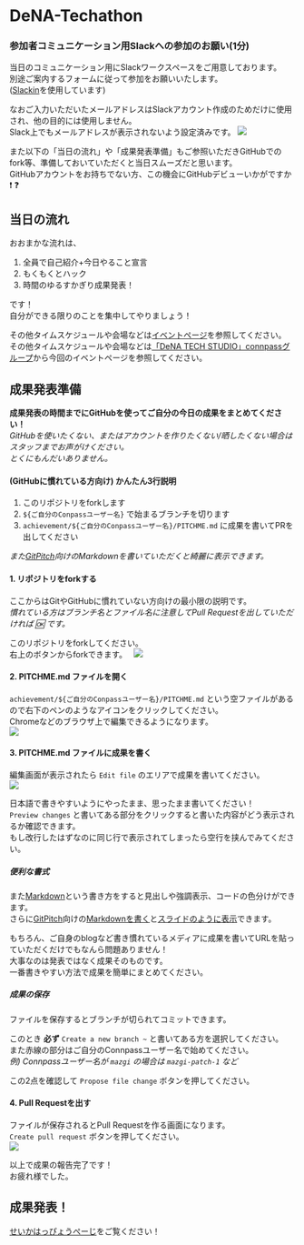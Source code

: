 # DeNA-Techathon

### 参加者コミュニケーション用Slackへの参加のお願い(1分)

当日のコミュニケーション用にSlackワークスペースをご用意しております。  
別途ご案内するフォームに従って参加をお願いいたします。  
([Slackin](https://github.com/rauchg/slackin)を使用しています)

なおご入力いただいたメールアドレスはSlackアカウント作成のためだけに使用され、他の目的には使用しません。  
Slack上でもメールアドレスが表示されないよう設定済みです。
![](images/image_0101.png)

また以下の「当日の流れ」や「成果発表準備」もご参照いただきGitHubでのfork等、準備しておいていただくと当日スムーズだと思います。  
GitHubアカウントをお持ちでない方、この機会にGitHubデビューいかがですか :exclamation: :question:

## 当日の流れ

おおまかな流れは、

1. 全員で自己紹介+今日やること宣言
1. もくもくとハック
1. 時間のゆるすかぎり成果発表！

です！  
自分ができる限りのことを集中してやりましょう！

その他タイムスケジュールや会場などは[イベントページ](https://denatechstudio.connpass.com/event/75706/)を参照してください。
その他タイムスケジュールや会場などは[「DeNA TECH STUDIO」connpassグループ](https://denatechstudio.connpass.com/)から今回のイベントページを参照してください。

## 成果発表準備

**成果発表の時間までにGitHubを使ってご自分の今日の成果をまとめてください！**  
*GitHubを使いたくない、またはアカウントを作りたくない/晒したくない場合はスタッフまでお声がけください。*  
*とくにもんだいありません。*

#### (GitHubに慣れている方向け) かんたん3行説明

1. このリポジトリをforkします
1. `${ご自分のConpassユーザー名}` で始まるブランチを切ります
1. `achievement/${ご自分のConpassユーザー名}/PITCHME.md` に成果を書いてPRを出してください

*また[GitPitch](https://github.com/gitpitch/gitpitch/wiki)向けのMarkdownを書いていただくと綺麗に表示できます。*

#### 1. リポジトリをforkする

ここからはGitやGitHubに慣れていない方向けの最小限の説明です。  
*慣れている方はブランチ名とファイル名に注意してPull Requestを出していただければ :ok: です。*

このリポジトリをforkしてください。  
右上のボタンからforkできます。  
![](images/image_0001.png)

#### 2. PITCHME.md ファイルを開く

`achievement/${ご自分のConpassユーザー名}/PITCHME.md` という空ファイルがあるので右下のペンのようなアイコンをクリックしてください。  
Chromeなどのブラウザ上で編集できるようになります。  
![](images/image_0011.png)

#### 3. PITCHME.md ファイルに成果を書く

編集画面が表示されたら `Edit file` のエリアで成果を書いてください。  
![](images/image_0021.png)

日本語で書きやすいようにやったまま、思ったまま書いてください！  
`Preview changes` と書いてある部分をクリックすると書いた内容がどう表示されるか確認できます。  
もし改行したはずなのに同じ行で表示されてしまったら空行を挟んでみてください。

##### 便利な書式

また[Markdown](https://guides.github.com/features/mastering-markdown/)という書き方をすると見出しや強調表示、コードの色分けができます。  
さらに[GitPitch](https://github.com/gitpitch/gitpitch/wiki)向けの[Markdownを書く](https://github.com/gitpitch/gitpitch/blob/master/PITCHME.md)と[スライドのように表示](https://gitpitch.com/gitpitch/gitpitch#/)できます。

もちろん、ご自身のblogなど書き慣れているメディアに成果を書いてURLを貼っていただくだけでもなんら問題ありません！  
大事なのは発表ではなく成果そのものです。  
一番書きやすい方法で成果を簡単にまとめてください。

##### 成果の保存

ファイルを保存するとブランチが切られてコミットできます。

このとき **必ず** `Create a new branch ~` と書いてある方を選択してください。  
また赤線の部分はご自分のConnpassユーザー名で始めてください。  
*例) Connpassユーザー名が `mazgi` の場合は `mazgi-patch-1` など*

この2点を確認して `Propose file change` ボタンを押してください。

#### 4. Pull Requestを出す

ファイルが保存されるとPull Requestを作る画面になります。  
`Create pull request` ボタンを押してください。  
![](images/image_0031.png)

以上で成果の報告完了です！  
お疲れ様でした。

## 成果発表！

[せいかはっぴょうぺーじ](achievement/README.md)をご覧ください！
